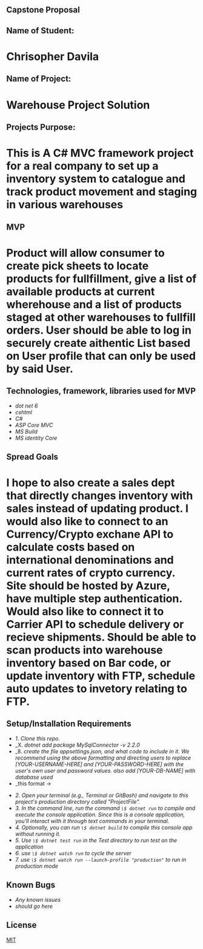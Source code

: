 ## Capstone Proposal

## Name of Student:
# Chrisopher Davila

## Name of Project:
# Warehouse Project Solution

## Projects Purpose:
# This is A C# MVC framework project for a real company to set up a inventory system to catalogue and track product movement and staging in various warehouses

## MVP
# Product will allow consumer to create pick sheets to locate products for fullfillment, give a list of available products at current wherehouse and a list of products staged at other warehouses to fullfill orders. User should be able to log in securely create aithentic List based on User profile that can only be used by said User.  

## Technologies, framework, libraries used for MVP

* _dot net 6_
* _cshtml_
* _C#_
* _ASP Core MVC_
* _MS Build_
* _MS identity Core_


## Spread Goals
# I hope to also create a sales dept that directly changes inventory with sales instead of updating product. I would also like to connect to an Currency/Crypto exchane API to calculate costs based on international denominations and current rates of crypto currency. Site should be hosted by Azure, have multiple step authentication.  Would also like to connect it to Carrier API to schedule delivery or recieve shipments. Should be able to scan products into warehouse inventory based on Bar code, or update inventory with FTP, schedule auto updates to invetory relating to FTP.

## Setup/Installation Requirements

<!-- Going forward, don't forget to include setup instructions in your README for an appsettings.json with a database connection string. -->

* _1. Clone this repo._
* _X. _dotnet add package MySqlConnector -v 2.2.0_
* _8. _create the file appsettings.json, and what code to include in it. We recommend using the above formatting and directing users to replace [YOUR-USERNAME-HERE] and [YOUR-PASSWORD-HERE] with the user's own user and password values. also add [YOUR-DB-NAME] with database used_
* _this format -> 
<!-- {
  "ConnectionStrings": {
    "DefaultConnection": "Server=localhost;Port=3306;database=[YOUR-DB-NAME];uid=[YOUR-USER-HERE];pwd=[YOUR-PASSWORD-HERE];"
  }
} -->
* _2. Open your terminal (e.g., Terminal or GitBash) and navigate to this project's production directory called "ProjectFile"._
* _3. In the command line, run the command `\$ dotnet run` to compile and execute the console application. Since this is a console application, you'll interact with it through text commands in your terminal._
* _4. Optionally, you can run `\$ dotnet build` to compile this console app without running it._
* _5. Use `\$ dotnet test run` in the Test directory to run test on the application_
* _6. use `\$ dotnet watch run` to cycle the server_
* _7. use `\$ dotnet watch run --launch-profile "production"` to run in production mode_


## Known Bugs

* _Any known issues_
* _should go here_

## License
[MIT](https://yourlicesnepage)
